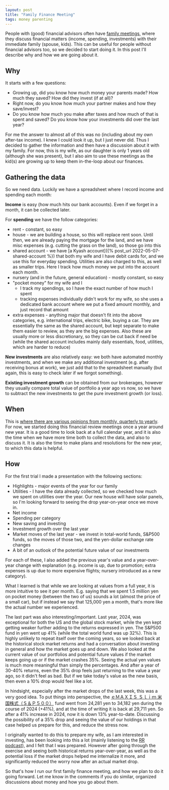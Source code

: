 ```yaml
---
layout: post
title: "Family Finance Meeting"
tags: money parenting
---
```


People with (good) financial advisors often have [family meetings](https://www.ubs.com/content/dam/WealthManagementAmericas/cio-impact/Aroadmap.pdf), where they discuss financial matters (income, spending, investments) with their immediate family (spouse, kids). This can be useful for people without financial advisors too, so we decided to start doing it. In this post I'll describe why and how we are going about it.

<!--break-->

## Why

It starts with a few questions:

* Growing up, did you know how much money your parents made? How much they saved? How did they invest (if at all)?
* Right now, do you know how much your partner makes and how they save/invest?
* Do you know how much you make after taxes and how much of that is spent and saved? Do you know how your investments did over the last year?

For me the answer to almost all of this was no (including about my own after-tax income). I knew I could look it up, but I just never did. Thus I decided to gather the information and then have a discussion about it with my family. For now, this is my wife, as our daughter is only 1 years old (although she was present), but I also aim to use these meetings as the kid(s) are growing up to keep them in-the-loop about our finances.

## Gathering the data

So we need data. Luckily we have a spreadsheet where I record income and spending each month:

**Income** is easy (how much hits our bank accounts). Even if we forget in a month, it can be collected later.

For **spending** we have the follow categories:

* rent - constant, so easy
* house - we are building a house, so this will replace rent soon. Until then, we are already paying the mortgage for the land, and we have misc expenses (e.g. cutting the grass on the land), so those go into this
* shared account - we have [a Kyash account]({% post_url 2022-05-07-shared-account %}) that both my wife and I have debit cards for, and we use this for everyday spending. Utilities are also charged to this, as well as smaller trips. Here I track how much money we put into the account each month.
* nursery (and in the future, general education) - mostly constant, so easy
* "pocket money" for my wife and I
  * I track my spendings, so I have the exact number of how much I spent
  * tracking expenses individually didn't work for my wife, so she uses a dedicated bank account where we put a fixed amount monthly, and just record that amount
* extra expenses - anything major that doesn't fit into the above categories, e.g. international trips, electric bike, buying a car. They are essentially the same as the shared account, but kept separate to make them easier to review, as they are the big expenses. Also these are usually more or less discretionary, so they can be cut back if need be (while the shared account includes mainly daily essentials, food, utilities, which are harder to reduce)

**New investments** are also relatively easy: we both have automated monthly investments, and when we make any additional investment (e.g. after receiving bonus at work), we just add that to the spreadsheet manually (but again, this is easy to check later if we forgot something).

**Existing investment growth** can be obtained from our brokerages, however they usually compare total value of portfolio a year ago vs now, so we have to subtract the new investments to get the pure investment growth (or loss).

## When

This is [where there are various opinions from monthly, quarterly to yearly](https://www.reddit.com/r/PersonalFinanceCanada/comments/14inijn/family_finance_meetings_with_spouse/). For now, we started doing this financial review meetings once a year around new year. It is a good time to look back at a full calendar year, and it is also the time when we have more time both to collect the data, and also to discuss it. It is also the time to make plans and resolutions for the new year, to which this data is helpful.

## How

For the first trial I made a presentation with the following sections:

* Highlights - major events of the year for our family
* Utilities - I have the data already collected, so we checked how much we spent on utilities over the year. Our new house will have solar panels, so I'm looking forward to seeing the drop year-on-year once we move in.
* Net income
* Spending per category
* New saving and investing
* Investment growth over the last year
* Market moves of the last year - we invest in total-world funds, S&P500 funds, so the moves of those two, and the yen-dollar exchange rate changes
* A bit of an outlook of the potential future value of our investments

For each of these, I also added the previous year's value and a year-over-year change with explanation (e.g. income is up, due to promotion; extra expenses is up due to more expensive flights; nursery introduced as a new category).

What I learned is that while we are looking at values from a full year, it is more intuitive to see it per month. E.g. saying that we spent 1.5 million yen on pocket money (between the two of us) sounds a lot (almost the price of a small car), but if instead we say that 125,000 yen a month, that's more like the actual number we experienced.

The last part was also interesting/important. Last year, 2024, was exceptional for both the US and the global stock market, while the yen kept getting weaker further adding to the returns expressed in yen. The S&P500 fund in yen went up 41% (while the total world fund was up 32%). This is highly unlikely to repeat itself over the coming years, so we looked back at the historical stock market returns and had a conversation about investing in general and how the market goes up and down. We also looked at the current value of our portfolios and potential future values if the market keeps going up or if the market crashes 35%. Seeing the actual yen values is much more meaningful than simply the percentages. And after a year of 30-40% returns, even the 35% drop feels just returning to the value a year ago, so it didn't feel as bad. But if we take today's value as the new basis, then even a 10% drop would feel like a lot.

In hindsight, especially after the market drops of the last week, this was a very good idea. To put things into perspective, the [ｅＭＡＸＩＳ Ｓｌｉｍ 米国株式（Ｓ＆Ｐ５００）](https://emaxis.am.mufg.jp/fund/253266.html) fund went from 24,281 yen to 34,182 yen during the course of 2024 (+41%), and at the time of writing it is back at 29,711 yen. So after a 41% increase in 2024, now it is down 13% year-to-date. Discussing the possibility of a 35%  drop and seeing the value of our holdings in that case helped us prepare for this, and reduce the stress now.

I originally wanted to do this to prepare my wife, as I am interested in investing, has been looking into this a lot (mainly listening to the [RR podcast](https://rationalreminder.ca/podcast)), and I felt that I was prepared. However after going through the exercise and seeing both historical returns year-over-year, as well as the potential loss if the market drops helped me internalize it more, and significantly reduced the worry now after an actual market drop.

So that's how I run our first family finance meeting, and how we plan to do it going forward. Let me know in the comments if you do similar, organized discussions about money and how you go about them.

